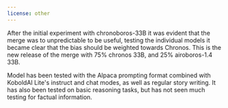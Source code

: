 ```yaml
---
license: other
---
```

After the initial experiment with chronoboros-33B it was evident that the merge was to unpredictable to be useful, testing the individual models it became clear that the bias should be weighted towards Chronos.
This is the new release of the merge with 75% chronos 33B, and 25% airoboros-1.4 33B.

Model has been tested with the Alpaca prompting format combined with KoboldAI Lite's instruct and chat modes, as well as regular story writing.
It has also been tested on basic reasoning tasks, but has not seen much testing for factual information.